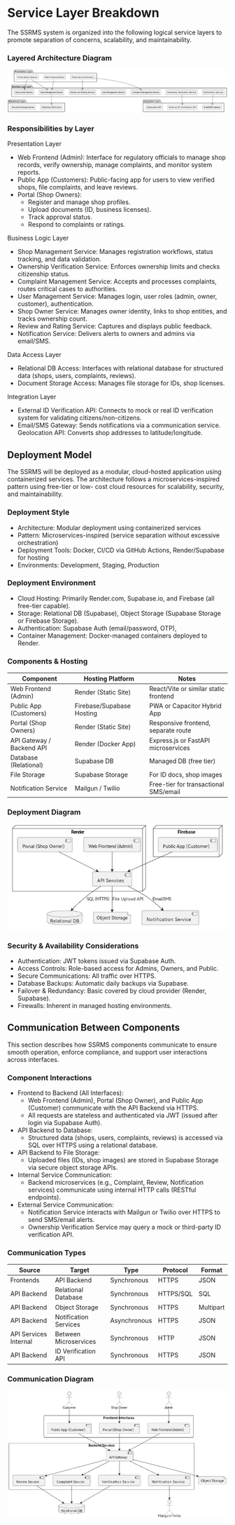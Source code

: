 # Service Layer Breakdown

The SSRMS system is organized into the following logical service layers to promote
separation of concerns, scalability, and maintainability.

### Layered Architecture Diagram

![Layered Architecture Diagram](diagrams/layered_architecture.jpg)

### Responsibilities by Layer

Presentation Layer

- Web Frontend (Admin): Interface for regulatory officials to manage shop records,
    verify ownership, manage complaints, and monitor system reports.
- Public App (Customers): Public-facing app for users to view verified shops, file
    complaints, and leave reviews.
- Portal (Shop Owners): 
    - Register and manage shop profiles.
    - Upload documents (ID, business licenses).
    - Track approval status.
    - Respond to complaints or ratings.

Business Logic Layer

- Shop Management Service: Manages registration workflows, status tracking, and
    data validation.
- Ownership Verification Service: Enforces ownership limits and checks citizenship
    status.
- Complaint Management Service: Accepts and processes complaints, routes
    critical cases to authorities.
- User Management Service: Manages login, user roles (admin, owner, customer),
    authentication.
- Shop Owner Service: Manages owner identity, links to shop entities, and tracks
    ownership count.
- Review and Rating Service: Captures and displays public feedback.
- Notification Service: Delivers alerts to owners and admins via email/SMS.

Data Access Layer

- Relational DB Access: Interfaces with relational database for structured data
    (shops, users, complaints, reviews).
- Document Storage Access: Manages file storage for IDs, shop licenses.

Integration Layer

- External ID Verification API: Connects to mock or real ID verification system for
    validating citizens/non-citizens.
- Email/SMS Gateway: Sends notifications via a communication service.
Geolocation API: Converts shop addresses to latitude/longitude.

## Deployment Model

The SSRMS will be deployed as a modular, cloud-hosted application using containerized
services. The architecture follows a microservices-inspired pattern using free-tier or low-
cost cloud resources for scalability, security, and maintainability.

### Deployment Style

- Architecture: Modular deployment using containerized services
- Pattern: Microservices-inspired (service separation without excessive orchestration)
- Deployment Tools: Docker, CI/CD via GitHub Actions, Render/Supabase for hosting
- Environments: Development, Staging, Production

### Deployment Environment

- Cloud Hosting: Primarily Render.com, Supabase.io, and Firebase (all free-tier
    capable).
- Storage: Relational DB (Supabase), Object Storage (Supabase Storage or Firebase
    Storage).
- Authentication: Supabase Auth (email/password, OTP),
- Container Management: Docker-managed containers deployed to Render.

### Components & Hosting

|     Component                    	  |     Hosting   Platform                	|     Notes                                               	        |
|----------------------------------	  |---------------------------------------	|---------------------------------------------------------	|
|     Web   Frontend (Admin)        |     Render   (Static Site)            	|     React/Vite   or similar static frontend        |
|     Public App (Customers)       	  |     Firebase/Supabase Hosting       |     PWA or Capacitor Hybrid App                     |
|     Portal   (Shop Owners)       	  |     Render   (Static Site)            	|     Responsive   frontend, separate route       |
|     API Gateway / Backend API   |     Render (Docker App)               	|     Express.js or FastAPI microservices            |
|     Database   (Relational)      	 |     Supabase   DB                     	        |     Managed DB   (free tier)                            	|
|     File Storage                 	         |     Supabase Storage                  	|     For ID docs, shop images                            	|
|     Notification   Service       	 |     Mailgun   / Twilio                	        |     Free-tier   for transactional SMS/email      |

### Deployment Diagram

![Deployment Diagram](diagrams/deployment_diagram.jpg)

### Security & Availability Considerations

- Authentication: JWT tokens issued via Supabase Auth.
- Access Controls: Role-based access for Admins, Owners, and Public.
- Secure Communications: All traffic over HTTPS.
- Database Backups: Automatic daily backups via Supabase.
- Failover & Redundancy: Basic covered by cloud provider (Render, Supabase).
- Firewalls: Inherent in managed hosting environments.

## Communication Between Components

This section describes how SSRMS components communicate to ensure smooth
operation, enforce compliance, and support user interactions across interfaces.

### Component Interactions

- Frontend to Backend (All Interfaces):
    - Web Frontend (Admin), Portal (Shop Owner), and Public App (Customer) communicate with the API Backend via HTTPS.
    - All requests are stateless and authenticated via JWT (issued after login via Supabase Auth).
- API Backend to Database:
    - Structured data (shops, users, complaints, reviews) is accessed via SQL over HTTPS using a relational database.
- API Backend to File Storage:
    - Uploaded files (IDs, shop images) are stored in Supabase Storage via secure object storage APIs.
- Internal Service Communication:
    - Backend microservices (e.g., Complaint, Review, Notification services) communicate using internal HTTP calls (RESTful endpoints).
- External Service Communication:
    - Notification Service interacts with Mailgun or Twilio over HTTPS to send SMS/email alerts.
    - Ownership Verification Service may query a mock or third-party ID verification API.

### Communication Types

|     Source                      |     Target                            |     Type             |     Protocol     |     Format        |
|---------------------------------|---------------------------------------|----------------------|------------------|-------------------|
|     Frontends                   |     API   Backend                     |     Synchronous      |     HTTPS        |     JSON          |
|     API Backend                 |     Relational Database               |     Synchronous      |     HTTPS/SQL    |     SQL           |
|     API   Backend               |     Object   Storage                  |     Synchronous      |     HTTPS        |     Multipart     |
|     API Backend                 |     Notification Services             |     Asynchronous     |     HTTPS        |     JSON          |
|     API   Services Internal     |     Between   Microservices           |     Synchronous      |     HTTP         |     JSON          |
|     API Backend                 |     ID Verification API               |     Synchronous      |     HTTPS        |     JSON          |

### Communication Diagram
![Communication Diagram](diagrams/communication_diagram.jpg) 